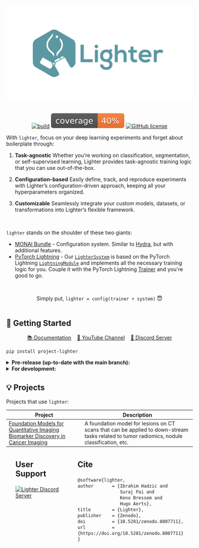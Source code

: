 <div align="center">
<picture>
  <!-- old code that allows different pics for light/dark mode -->
  <!--
  <source media="(prefers-color-scheme: dark)" srcset="./assets/images/lighter_dark.png">
  <source media="(prefers-color-scheme: light)" srcset="./assets/images/lighter_light.png">
   -->
  <img align="center" alt="Lighter logo" src="./assets/images/lighter.png">
</picture>
</div>
<br/>
<div align="center">

 [![build](https://github.com/project-lighter/lighter/actions/workflows/build.yml/badge.svg?branch=main)](https://github.com/project-lighter/lighter/actions/workflows/build.yml) ![Coverage](./assets/images/coverage.svg) [![GitHub license](https://img.shields.io/github/license/project-lighter/lighter)](https://github.com/project-lighter/lighter/blob/main/LICENSE)
</div>


With `lighter`, focus on your deep learning experiments and forget about boilerplate through:
 1. **Task-agnostic**
    Whether you’re working on classification, segmentation, or self-supervised learning, Lighter provides task-agnostic training logic that you can use out-of-the-box.

 2. **Configuration-based**
    Easily define, track, and reproduce experiments with Lighter’s configuration-driven approach, keeping all your hyperparameters organized.

 3. **Customizable**
    Seamlessly integrate your custom models, datasets, or transformations into Lighter’s flexible framework.

&nbsp;

`lighter` stands on the shoulder of these two giants:
 - [MONAI Bundle](https://docs.monai.io/en/stable/bundle_intro.html) - Configuration system. Similar to [Hydra](https://github.com/facebookresearch/hydra), but with additional features.
 - [PyTorch Lightning](https://github.com/Lightning-AI/lightning) - Our [`LighterSystem`](https://project-lighter.github.io/lighter/reference/system/) is based on the PyTorch Lightning [`LightningModule`](https://lightning.ai/docs/pytorch/stable/common/lightning_module.html) and implements all the necessary training logic for you. Couple it with the PyTorch Lightning [Trainer](https://lightning.ai/docs/pytorch/stable/common/trainer.html) and you're good to go.

&nbsp;
<div align="center">Simply put, <code>lighter = config(trainer + system)</code>  😇</div>
&nbsp;

## 📖 Getting Started
<div align="center">
<p style="text-align: center;">
  <a href="https://project-lighter.github.io/lighter/">📚 Documentation</a>&nbsp;&nbsp;&nbsp;
  <a href="https://www.youtube.com/channel/UCef1oTpv2QEBrD2pZtrdk1Q">🎥 YouTube Channel</a>&nbsp;&nbsp;&nbsp;
  <a href="https://discord.gg/zJcnp6KrUp">👾 Discord Server</a>
</p>
</div>

<div style="max-width: 400px;"><pre><code>pip install project-lighter</code></pre></div>
<details>
<summary><b>Pre-release (up-to-date with the main branch):</b></summary>
<div style="max-width: 400px;"><pre><code>pip install project-lighter --pre</code></pre></div>
</details>

<details>
<summary><b>For development:</b></summary>

<div style="max-width: 750px;"><pre><code>make setup
make install             # Install lighter via Poetry
make pre-commit-install  # Set up the pre-commit hook for code formatting
poetry shell             # Once installed, activate the poetry shell</code></pre></div>
</details>


## 💡 Projects
Projects that use `lighter`:

| Project | Description |
| --- | --- |
| [Foundation Models for Quantitative Imaging Biomarker Discovery in Cancer Imaging](https://aim.hms.harvard.edu/foundation-cancer-image-biomarker) | A foundation model for lesions on CT scans that can be applied to down-stream tasks related to tumor radiomics, nodule classification, etc. |

<div style="display: flex; justify-content: left;">
  <div style="margin: 0 25px;">
    <p style="font-size: 1.5em; font-weight: bold;">User Support</p>
    <a href="https://discord.gg/zJcnp6KrUp">
      <img src="https://discord.com/api/guilds/1252251284908539965/widget.png?style=banner4" alt="Lighter Discord Server"/>
    </a>
  </div>
  <div style="margin: 0 25px;">
    <p style="font-size: 1.5em; font-weight: bold;">Cite</p>
    <div style="max-width:600px;"><pre><code>@software{lighter,
author       = {Ibrahim Hadzic and
                Suraj Pai and
                Keno Bressem and
                Hugo Aerts},
title        = {Lighter},
publisher    = {Zenodo},
doi          = {10.5281/zenodo.8007711},
url          = {https://doi.org/10.5281/zenodo.8007711}
}</code></pre></div>
  </div>
</div>

